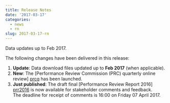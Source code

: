 ```yaml
---
title: Release Notes
date: '2017-03-17'
categories:
  - news
  - rn
slug: 2017-03-17-rn
---
```


Data updates up to Feb 2017.

The following changes have been delivered in this release:

1. **Update**: Data download files updated up to **Feb 2017** (when applicable).
1. **New**: The [Performance Review Commission (PRC) quarterly online review] [prcq] has been launched.
1. **Just published**: The draft final [Performance Review Report 2016] [prr2016] is now available for stakeholder comments and feedback.
    <br>The deadline for receipt of comments is 16:00 on Friday 07 April 2017.


[prcq]: /prcq/ "PRC QUarterly"
[prr2016]: http://www.eurocontrol.int/node/11418 "draft Final PRR 2016"
